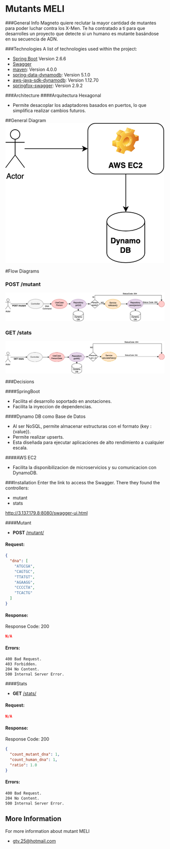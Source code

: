 # Mutants MELI

###General Info
Magneto quiere reclutar la mayor cantidad de mutantes para poder luchar contra los X-Men.
Te ha contratado a ti para que desarrolles un proyecto que detecte si un humano es mutante
basándose en su secuencia de ADN.

###Technologies
A list of technologies used within the project:
* [Spring Boot](https://start.spring.io/) Version 2.6.6
* [Swagger](https://swagger.io/)
* [maven](http://maven.apache.org/POM/4.0.0): Version 4.0.0
* [spring-data-dynamodb](com.github.derjust): Version 5.1.0
* [aws-java-sdk-dynamodb](com.amazonaws): Version 1.12.70
* [springfox-swagger](springfox-swagger): Version 2.9.2

###Architecture
####Arquitectura Hexagonal
* Permite desacoplar los adaptadores basados en puertos, lo que simplifica realizar cambios futuros.

##General Diagram
![img.png](img.png)

#Flow Diagrams
### POST /mutant
![img_1.png](img_1.png)

### GET /stats
![img_2.png](img_2.png)

###Decisions

####SpringBoot
* Facilita el desarrollo soportado en anotaciones.
* Facilita la inyeccion de dependencias.

####Dynamo DB como Base de Datos
* Al ser NoSQL, permite almacenar estructuras con el formato (key : {value}).
* Permite realizar upserts.
* Esta diseñada para ejecutar aplicaciones de alto rendimiento a cualquier escala.

####AWS EC2
* Facilita la disponibilizacion de microservicios y su comunicacion con DynamoDB.

###Installation
Enter the link to access the Swagger. There they found the controllers:
* mutant
* stats

http://3.137.179.8:8080/swagger-ui.html

####Mutant

- **POST** [/mutant/]()

#### Request:

```json
{
  "dna": [
    "ATGCGA",
    "CAGTGC",
    "TTATGT",
    "AGAAGG",
    "CCCCTA",
    "TCACTG"
  ]
}
```

#### Response:

Response Code: 200
```json
N/A
```

#### Errors:

```
400 Bad Request.
403 Forbidden.
204 No Content. 
500 Internal Server Error.
```

####Stats

- **GET** [/stats/]()

#### Request:

```json
N/A
```

#### Response:

Response Code: 200
```json
{
  "count_mutant_dna": 1,
  "count_human_dna": 1,
  "ratio": 1.0
}
```

#### Errors:

```
400 Bad Request.
204 No Content.
500 Internal Server Error.
```

## More Information

For more information about mutant MELI

* [gtv.25@hotmail.com](mailto:gtv.25@hotmail.com)
